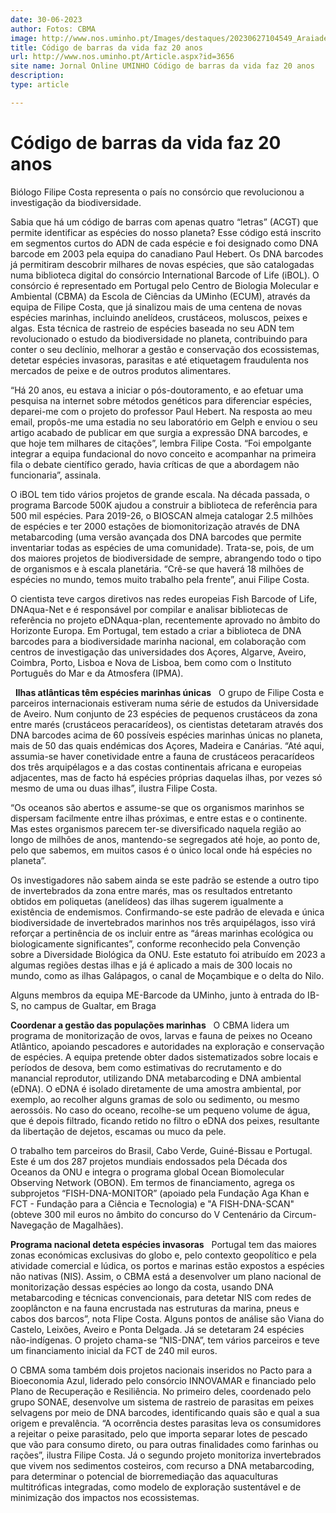 ```yaml
---
date: 30-06-2023
author: Fotos: CBMA
image: http://www.nos.uminho.pt/Images/destaques/20230627104549_AraiadequatroolhoseocdigodebarrasdeADNqueaidentifica.jpg
title: Código de barras da vida faz 20 anos
url: http://www.nos.uminho.pt/Article.aspx?id=3656
site name: Jornal Online UMINHO Código de barras da vida faz 20 anos
description: 
type: article

---
```

# Código de barras da vida faz 20 anos


  

Biólogo Filipe Costa representa o país no consórcio que revolucionou a investigação da biodiversidade.

Sabia que há um código de barras com apenas quatro “letras” (ACGT) que permite identificar as espécies do nosso planeta? Esse código está inscrito em segmentos curtos do ADN de cada espécie e foi designado como DNA barcode em 2003 pela equipa do canadiano Paul Hebert. Os DNA barcodes já permitiram descobrir milhares de novas espécies, que são catalogadas numa biblioteca digital do consórcio International Barcode of Life (iBOL). O consórcio é representado em Portugal pelo Centro de Biologia Molecular e Ambiental (CBMA) da Escola de Ciências da UMinho (ECUM), através da equipa de Filipe Costa, que já sinalizou mais de uma centena de novas espécies marinhas, incluindo anelídeos, crustáceos, moluscos, peixes e algas. Esta técnica de rastreio de espécies baseada no seu ADN tem revolucionado o estudo da biodiversidade no planeta, contribuindo para conter o seu declínio, melhorar a gestão e conservação dos ecossistemas, detetar espécies invasoras, parasitas e até etiquetagem fraudulenta nos mercados de peixe e de outros produtos alimentares.

“Há 20 anos, eu estava a iniciar o pós-doutoramento, e ao efetuar uma pesquisa na internet sobre métodos genéticos para diferenciar espécies, deparei-me com o projeto do professor Paul Hebert. Na resposta ao meu email, propôs-me uma estadia no seu laboratório em Gelph e enviou o seu artigo acabado de publicar em que surgia a expressão DNA barcodes, e que hoje tem milhares de citações”, lembra Filipe Costa. “Foi empolgante integrar a equipa fundacional do novo conceito e acompanhar na primeira fila o debate científico gerado, havia críticas de que a abordagem não funcionaria”, assinala.

O iBOL tem tido vários projetos de grande escala. Na década passada, o programa Barcode 500K ajudou a construir a biblioteca de referência para 500 mil espécies. Para 2019-26, o BIOSCAN almeja catalogar 2.5 milhões de espécies e ter 2000 estações de biomonitorização através de DNA metabarcoding (uma versão avançada dos DNA barcodes que permite inventariar todas as espécies de uma comunidade). Trata-se, pois, de um dos maiores projetos de biodiversidade de sempre, abrangendo todo o tipo de organismos e à escala planetária. “Crê-se que haverá 18 milhões de espécies no mundo, temos muito trabalho pela frente”, anui Filipe Costa.

O cientista teve cargos diretivos nas redes europeias Fish Barcode of Life, DNAqua-Net e é responsável por compilar e analisar bibliotecas de referência no projeto eDNAqua-plan, recentemente aprovado no âmbito do Horizonte Europa. Em Portugal, tem estado a criar a biblioteca de DNA barcodes para a biodiversidade marinha nacional, em colaboração com centros de investigação das universidades dos Açores, Algarve, Aveiro, Coimbra, Porto, Lisboa e Nova de Lisboa, bem como com o Instituto Português do Mar e da Atmosfera (IPMA).

 
**Ilhas atlânticas têm espécies marinhas únicas** 
 
O grupo de Filipe Costa e parceiros internacionais estiveram numa série de estudos da Universidade de Aveiro. Num conjunto de 23 espécies de pequenos crustáceos da zona entre marés (crustáceos peracarídeos), os cientistas detetaram através dos DNA barcodes acima de 60 possíveis espécies marinhas únicas no planeta, mais de 50 das quais endémicas dos Açores, Madeira e Canárias. “Até aqui, assumia-se haver conetividade entre a fauna de crustáceos peracarídeos dos três arquipélagos e a das costas continentais africana e europeias adjacentes, mas de facto há espécies próprias daquelas ilhas, por vezes só mesmo de uma ou duas ilhas”, ilustra Filipe Costa.

“Os oceanos são abertos e assume-se que os organismos marinhos se dispersam facilmente entre ilhas próximas, e entre estas e o continente. Mas estes organismos parecem ter-se diversificado naquela região ao longo de milhões de anos, mantendo-se segregados até hoje, ao ponto de, pelo que sabemos, em muitos casos é o único local onde há espécies no planeta”.

Os investigadores não sabem ainda se este padrão se estende a outro tipo de invertebrados da zona entre marés, mas os resultados entretanto obtidos em poliquetas (anelídeos) das ilhas sugerem igualmente a existência de endemismos. Confirmando-se este padrão de elevada e única biodiversidade de invertebrados marinhos nos três arquipélagos, isso virá reforçar a pertinência de os incluir entre as “áreas marinhas ecológica ou biologicamente significantes”, conforme reconhecido pela Convenção sobre a Diversidade Biológica da ONU. Este estatuto foi atribuído em 2023 a algumas regiões destas ilhas e já é aplicado a mais de 300 locais no mundo, como as ilhas Galápagos, o canal de Moçambique e o delta do Nilo.

Alguns membros da equipa ME-Barcode da UMinho, junto à entrada do IB-S, no campus de Gualtar, em Braga

**Coordenar a gestão das populações marinhas** 
 
O CBMA lidera um programa de monitorização de ovos, larvas e fauna de peixes no Oceano Atlântico, apoiando pescadores e autoridades na exploração e conservação de espécies. A equipa pretende obter dados sistematizados sobre locais e períodos de desova, bem como estimativas do recrutamento e do manancial reprodutor, utilizando DNA metabarcoding e DNA ambiental (eDNA). O eDNA é isolado diretamente de uma amostra ambiental, por exemplo, ao recolher alguns gramas de solo ou sedimento, ou mesmo aerossóis. No caso do oceano, recolhe-se um pequeno volume de água, que é depois filtrado, ficando retido no filtro o eDNA dos peixes, resultante da libertação de dejetos, escamas ou muco da pele.

O trabalho tem parceiros do Brasil, Cabo Verde, Guiné-Bissau e Portugal. Este é um dos 287 projetos mundiais endossados pela Década dos Oceanos da ONU e integra o programa global Ocean Biomolecular Observing Network (OBON). Em termos de financiamento, agrega os subprojetos “FISH-DNA-MONITOR” (apoiado pela Fundação Aga Khan e FCT - Fundação para a Ciência e Tecnologia) e "A FISH-DNA-SCAN" (obteve 300 mil euros no âmbito do concurso do V Centenário da Circum-Navegação de Magalhães).

**Programa nacional deteta espécies invasoras** 
 
Portugal tem das maiores zonas económicas exclusivas do globo e, pelo contexto geopolítico e pela atividade comercial e lúdica, os portos e marinas estão expostos a espécies não nativas (NIS). Assim, o CBMA está a desenvolver um plano nacional de monitorização dessas espécies ao longo da costa, usando DNA metabarcoding e técnicas convencionais, para detetar NIS com redes de zooplâncton e na fauna encrustada nas estruturas da marina, pneus e cabos dos barcos”, nota Flipe Costa. Alguns pontos de análise são Viana do Castelo, Leixões, Aveiro e Ponta Delgada. Já se detetaram 24 espécies não-indígenas. O projeto chama-se “NIS-DNA”, tem vários parceiros e teve um financiamento inicial da FCT de 240 mil euros.

O CBMA soma também dois projetos nacionais inseridos no Pacto para a Bioeconomia Azul, liderado pelo consórcio INNOVAMAR e financiado pelo Plano de Recuperação e Resiliência. No primeiro deles, coordenado pelo grupo SONAE, desenvolve um sistema de rastreio de parasitas em peixes selvagens por meio de DNA barcodes, identificando quais são e qual a sua origem e prevalência. “A ocorrência destes parasitas leva os consumidores a rejeitar o peixe parasitado, pelo que importa separar lotes de pescado que vão para consumo direto, ou para outras finalidades como farinhas ou rações”, ilustra Filipe Costa. Já o segundo projeto monitoriza invertebrados que vivem nos sedimentos costeiros, com recurso a DNA metabarcoding, para determinar o potencial de biorremediação das aquaculturas multitróficas integradas, como modelo de exploração sustentável e de minimização dos impactos nos ecossistemas.
 

